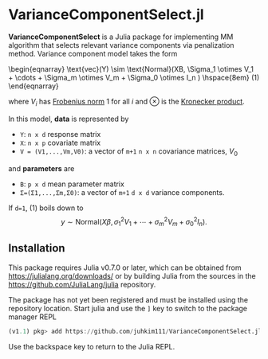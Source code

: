 # VarianceComponentSelect.jl

**VarianceComponentSelect** is a Julia package for implementing MM algorithm that selects relevant variance components via penalization method. Variance component model takes the form 

\begin{eqnarray}
\text{vec}(Y) \sim \text{Normal}(XB, \Sigma_1 \otimes V_1 + \cdots + \Sigma_m \otimes V_m + \Sigma_0 \otimes I_n )  \hspace{8em} (1)
\end{eqnarray}

where $V_i$ has [Frobenius norm](https://en.wikipedia.org/wiki/Matrix_norm#Frobenius_norm) 1 for all $i$ and $\otimes$ is the [Kronecker product](https://en.wikipedia.org/wiki/Kronecker_product).

In this model, **data** is represented by 

* `Y`: `n x d` response matrix 
* `X`: `n x p` covariate matrix 
* `V = (V1,...,Vm,V0)`: a vector of `m+1` `n x n` covariance matrices, $V_0$

and **parameters** are 

* `B`: `p x d` mean parameter matrix
* `Σ=(Σ1,...,Σm,Σ0)`: a vector of `m+1` `d x d` variance components.

If `d=1`, (1) boils down to 
$$y \sim \text{Normal}(X\beta, \sigma_1^2 V_1 + \cdots + \sigma_m^2 V_m + \sigma_0^2 I_n ).$$

## Installation 

This package requires Julia v0.7.0 or later, which can be obtained from
https://julialang.org/downloads/ or by building Julia from the sources in the
https://github.com/JuliaLang/julia repository.

The package has not yet been registered and must be installed using the repository location.
Start julia and use the `]` key to switch to the package manager REPL

```julia
(v1.1) pkg> add https://github.com/juhkim111/VarianceComponentSelect.jl
```

Use the backspace key to return to the Julia REPL.
